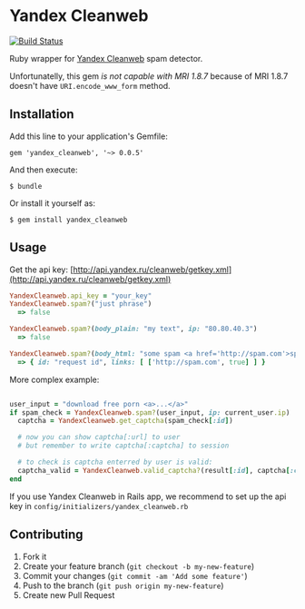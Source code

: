 # Yandex Cleanweb

[![Build Status](https://travis-ci.org/evrone/yandex-cleanweb.png?branch=master)](https://travis-ci.org/evrone/yandex-cleanweb)

Ruby wrapper for [Yandex Cleanweb](http://api.yandex.ru/cleanweb/) spam detector.

Unfortunatelly, this gem *is not capable with MRI 1.8.7* because of MRI 1.8.7 doesn't have `URI.encode_www_form` method.

## Installation

Add this line to your application's Gemfile:

    gem 'yandex_cleanweb', '~> 0.0.5'

And then execute:

    $ bundle

Or install it yourself as:

    $ gem install yandex_cleanweb

## Usage

Get the api key: [http://api.yandex.ru/cleanweb/getkey.xml](http://api.yandex.ru/cleanweb/getkey.xml)

```ruby
YandexCleanweb.api_key = "your_key"
YandexCleanweb.spam?("just phrase")
  => false

YandexCleanweb.spam?(body_plain: "my text", ip: "80.80.40.3")
  => false

YandexCleanweb.spam?(body_html: "some spam <a href='http://spam.com'>spam link</a>")
  => { id: "request id", links: [ ['http://spam.com', true] ] }
```

More complex example:

```ruby

user_input = "download free porn <a>...</a>"
if spam_check = YandexCleanweb.spam?(user_input, ip: current_user.ip)
  captcha = YandexCleanweb.get_captcha(spam_check[:id])

  # now you can show captcha[:url] to user
  # but remember to write captcha[:captcha] to session

  # to check is captcha enterred by user is valid:
  captcha_valid = YandexCleanweb.valid_captcha?(result[:id], captcha[:captcha], user_captcha)
end
```

If you use Yandex Cleanweb in Rails app, we recommend to set up the api key in `config/initializers/yandex_cleanweb.rb`

## Contributing

1. Fork it
2. Create your feature branch (`git checkout -b my-new-feature`)
3. Commit your changes (`git commit -am 'Add some feature'`)
4. Push to the branch (`git push origin my-new-feature`)
5. Create new Pull Request
